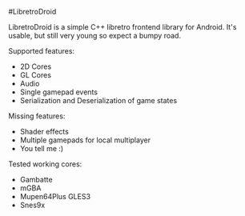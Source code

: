 #LibretroDroid

LibretroDroid is a simple C++ libretro frontend library for Android. It's usable, but still very young so expect a bumpy road.


Supported features:
* 2D Cores
* GL Cores
* Audio
* Single gamepad events
* Serialization and Deserialization of game states

Missing features:
* Shader effects
* Multiple gamepads for local multiplayer
* You tell me :)

Tested working cores:
* Gambatte
* mGBA
* Mupen64Plus GLES3
* Snes9x

